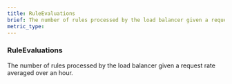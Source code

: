 ```yaml
---
title: RuleEvaluations
brief: The number of rules processed by the load balancer given a request rate averaged over an hour.
metric_type:
---
```

### RuleEvaluations

The number of rules processed by the load balancer given a request rate averaged over an hour.
